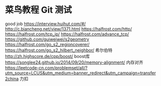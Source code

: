 # 菜鸟教程 Git  测试
good job
https://interview.huihut.com/#/
http://c.biancheng.net/view/1371.html
https://halfrost.com/http/
https://halfrost.com/tcp_ip/
https://halfrost.com/advance_tcp/
https://github.com/guiweiwei/s2geometry
https://halfrost.com/go_s2_regioncoverer/
https://halfrost.com/go_s2_hilbert_neighbor/              希尔伯特
http://zh.highscore.de/cpp/boost/                               boost库
https://songlee24.github.io/2014/09/20/memory-alignment/   内存对齐
https://leetcode-cn.com/problemset/all/?utm_source=LCUS&utm_medium=banner_redirect&utm_campaign=transfer2china 力扣
